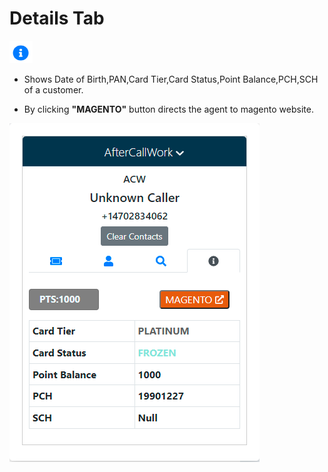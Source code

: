 # Details Tab
![details_icon](./images/detailsicon.png)


- Shows Date of Birth,PAN,Card Tier,Card Status,Point Balance,PCH,SCH of a customer.

- By clicking <b>"MAGENTO"</b> button directs the agent to magento website.

<!-- ![details](./images/details-tab-locked.png) -->

![details](./images/details-tab-active.png)





